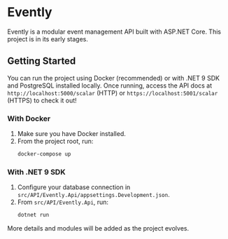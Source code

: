 # Evently

Evently is a modular event management API built with ASP.NET Core. This project is in its early stages.

## Getting Started
You can run the project using Docker (recommended) or with .NET 9 SDK and PostgreSQL installed locally. Once running, access the API docs at `http://localhost:5000/scalar` (HTTP) or `https://localhost:5001/scalar` (HTTPS) to check it out!

### With Docker
1. Make sure you have Docker installed.
2. From the project root, run:
   ```sh
   docker-compose up
   ```

### With .NET 9 SDK
1. Configure your database connection in `src/API/Evently.Api/appsettings.Development.json`.
2. From `src/API/Evently.Api`, run:
   ```sh
   dotnet run
   ```

More details and modules will be added as the project evolves.
